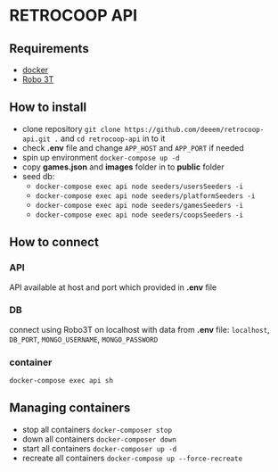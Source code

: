 # RETROCOOP API

## Requirements
* [docker](https://docs.docker.com/)
* [Robo 3T](https://www.robomongo.org/download)

## How to install

* clone repository `git clone https://github.com/deeem/retrocoop-api.git .` and `cd retrocoop-api` in to it
* check **.env** file and change `APP_HOST` and `APP_PORT` if needed
* spin up environment `docker-compose up -d`
* copy **games.json** and **images** folder in to **public** folder
* seed db:
  * `docker-compose exec api node seeders/usersSeeders -i`
  * `docker-compose exec api node seeders/platformSeeders -i`
  * `docker-compose exec api node seeders/gamesSeeders -i`
  * `docker-compose exec api node seeders/coopsSeeders -i`

## How to connect
### API
API available at host and port which provided in **.env** file

### DB
connect using Robo3T on localhost with data from **.env** file: `localhost`, `DB_PORT`, `MONGO_USERNAME`, `MONGO_PASSWORD`

### container
`docker-compose exec api sh`

## Managing containers
* stop all containers `docker-composer stop`
* down all containers `docker-composer down`
* start all containers `docker-composer up -d`
* recreate all containers `docker-compose up --force-recreate`
